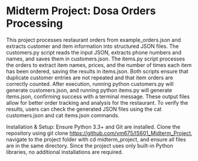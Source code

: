 # **Midterm Project: Dosa Orders Processing**  




This project processes restaurant orders from example_orders.json and extracts customer and item information into structured JSON files. The customers.py script reads the input JSON, extracts phone numbers and names, and saves them in customers.json. The items.py script processes the orders to extract item names, prices, and the number of times each item has been ordered, saving the results in items.json. Both scripts ensure that duplicate customer entries are not repeated and that item orders are correctly counted. After execution, running python customers.py will generate customers.json, and running python items.py will generate items.json, confirming success with a terminal message. These output files allow for better order tracking and analysis for the restaurant. To verify the results, users can check the generated JSON files using the cat customers.json and cat items.json commands.

Installation & Setup:
Ensure Python 3.3+ and Git are installed. Clone the repository using git clone <https://github.com/vm675/IS601_Midterm_Project>, navigate to the project folder with cd midterm_project, and ensure all files are in the same directory. Since the project uses only built-in Python libraries, no additional installations are required.







